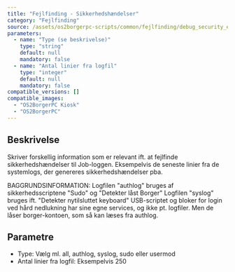```yaml
---
title: "Fejlfinding - Sikkerhedshændelser"
category: "Fejlfinding"
source: /assets/os2borgerpc-scripts/common/fejlfinding/debug_security_events.sh
parameters:
  - name: "Type (se beskrivelse)"
    type: "string"
    default: null
    mandatory: false
  - name: "Antal linier fra logfil"
    type: "integer"
    default: null
    mandatory: false
compatible_versions: []
compatible_images:
  - "OS2BorgerPC Kiosk"
  - "OS2BorgerPC"
---
```


## Beskrivelse
Skriver forskellig information som er relevant ift. at fejlfinde sikkerhedshændelser til Job-loggen. 
Eksempelvis de seneste linier fra de systemlogs, der genereres sikkerhedshændelser pba.

BAGGRUNDSINFORMATION:
Logfilen "authlog" bruges af sikkerhedsscriptene "Sudo" og "Detekter låst Borger"
Logfilen "syslog" bruges ift. "Detekter nytilsluttet keyboard"
USB-scriptet og bloker for login ved hård nedlukning har sine egne services, og ikke pt. logfiler. Men de låser borger-kontoen, som så kan læses fra authlog.

## Parametre
- Type: Vælg ml. all, authlog, syslog, sudo eller usermod
- Antal linier fra logfil:
Eksempelvis 250